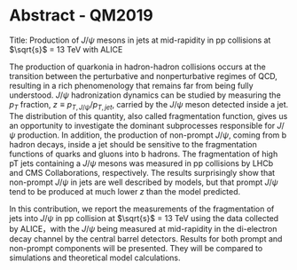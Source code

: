 # Abstract - QM2019

Title: Production of $J/\psi$ mesons in jets at mid-rapidity in pp collisions at $\sqrt{s}$ = 13 TeV with ALICE

The production of quarkonia in hadron-hadron collisions occurs at the transition between the perturbative and nonperturbative regimes of QCD, resulting in a rich phenomenology that remains far from being fully understood. $J/\psi$ hadronization dynamics can be studied by measuring the $p_{T}$ fraction, $z \equiv p_{T,J/\psi} / p_{T,jet}$, carried by the $J/\psi$ meson detected inside a jet. The distribution of this quantity, also called fragmentation function, gives us an opportunity to investigate the dominant subprocesses responsible for $J/\psi$ production. In addition, the production of non-prompt $J/\psi$, coming from b hadron decays, inside a jet should be sensitive to the fragmentation functions of quarks and gluons into b hadrons. The fragmentation of high pT jets containing a $J/\psi$ mesons was measured in pp collisions by LHCb and CMS Collaborations, respectively. The results surprisingly show that non-prompt $J/\psi$ in jets are well described by models, but that prompt $J/\psi$ tend to be produced at much lower $z$ than the model predicted.

In this contribution, we report the measurements of the fragmentation of jets into $J/\psi$ in pp collision at $\sqrt{s}$ = 13 TeV using the data collected by ALICE，with the $J/\psi$ being measured at mid-rapidity in the di-electron decay channel by the central barrel detectors. Results for both prompt and non-prompt components will be presented. They will be compared to simulations and theoretical model calculations.